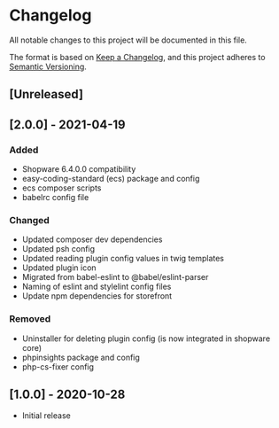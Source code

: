 # Changelog
All notable changes to this project will be documented in this file.

The format is based on [Keep a Changelog](https://keepachangelog.com/en/1.0.0/),
and this project adheres to [Semantic Versioning](https://semver.org/spec/v2.0.0.html).

## [Unreleased]

## [2.0.0] - 2021-04-19

### Added
- Shopware 6.4.0.0 compatibility
- easy-coding-standard (ecs) package and config
- ecs composer scripts
- babelrc config file

### Changed
- Updated composer dev dependencies
- Updated psh config
- Updated reading plugin config values in twig templates
- Updated plugin icon
- Migrated from babel-eslint to @babel/eslint-parser
- Naming of eslint and stylelint config files
- Update npm dependencies for storefront

### Removed
- Uninstaller for deleting plugin config (is now integrated in shopware core)
- phpinsights package and config
- php-cs-fixer config

## [1.0.0] - 2020-10-28
- Initial release

